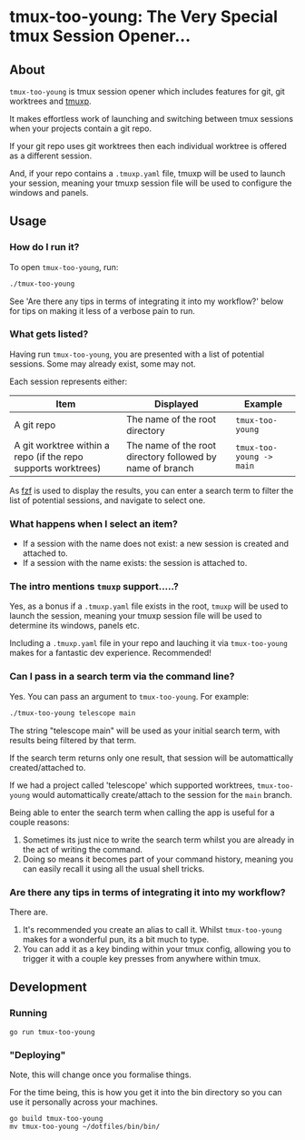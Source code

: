 # tmux-too-young: The Very Special tmux Session Opener...

## About

`tmux-too-young` is tmux session opener which includes features for git, git worktrees and [tmuxp](https://github.com/tmux-python/tmuxp).

It makes effortless work of launching and switching between tmux sessions when your projects contain a git repo.

If your git repo uses git worktrees then each individual worktree is offered as a different session.

And, if your repo contains a `.tmuxp.yaml` file, tmuxp will be used to launch your session, meaning your tmuxp session file will be used to configure the windows and panels.

## Usage

### How do I run it?

To open `tmux-too-young`, run:

```bash
./tmux-too-young
```

See 'Are there any tips in terms of integrating it into my workflow?' below for tips on making it less of a verbose pain to run.

### What gets listed?

Having run `tmux-too-young`, you are presented with a list of potential sessions. Some may already exist, some may not.

Each session represents either:

| Item | Displayed | Example |
|-------------|-----------|---------|
| A git repo  | The name of the root directory | `tmux-too-young` |
| A git worktree within a repo (if the repo supports worktrees) | The name of the root directory followed by name of branch | `tmux-too-young -> main` |

As [fzf](https://github.com/junegunn/fzf) is used to display the results, you can enter a search term to filter the list of potential sessions, and navigate to select one.

### What happens when I select an item?

* If a session with the name does not exist: a new session is created and attached to.
* If a session with the name exists: the session is attached to.

### The intro mentions `tmuxp` support.....?

Yes, as a bonus if a `.tmuxp.yaml` file exists in the root, `tmuxp` will be used to launch the session, meaning your tmuxp session file will be used to determine its windows, panels etc.

Including a `.tmuxp.yaml` file in your repo and lauching it via `tmux-too-young` makes for a fantastic dev experience. Recommended!

### Can I pass in a search term via the command line?

Yes. You can pass an argument to `tmux-too-young`. For example:

```bash
./tmux-too-young telescope main
```

The string "telescope main" will be used as your initial search term, with results being filtered by that term.

If the search term returns only one result, that session will be automattically created/attached to.

If we had a project called 'telescope' which supported worktrees, `tmux-too-young` would automattically create/attach to the session for the `main` branch.

Being able to enter the search term when calling the app is useful for a couple reasons:

1. Sometimes its just nice to write the search term whilst you are already in the act of writing the command.
1. Doing so means it becomes part of your command history, meaning you can easily recall it using all the usual shell tricks.

### Are there any tips in terms of integrating it into my workflow?

There are.

1. It's recommended you create an alias to call it. Whilst `tmux-too-young` makes for a wonderful pun, its a bit much to type.
1. You can add it as a key binding within your tmux config, allowing you to trigger it with a couple key presses from anywhere within tmux.

## Development

### Running

```
go run tmux-too-young
```

### "Deploying"

Note, this will change once you formalise things.

For the time being, this is how you get it into the bin directory so you can use it personally across your machines.

```
go build tmux-too-young
mv tmux-too-young ~/dotfiles/bin/bin/
```
